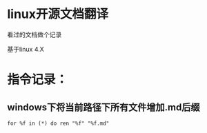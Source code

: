 # linux开源文档翻译

看过的文档做个记录

基于linux 4.X





# 指令记录：
## windows下将当前路径下所有文件增加.md后缀
	for %f in (*) do ren "%f" "%f.md"